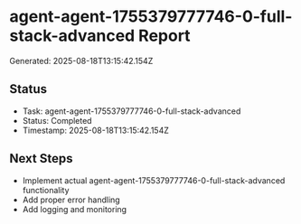 # agent-agent-1755379777746-0-full-stack-advanced Report

Generated: 2025-08-18T13:15:42.154Z

## Status
- Task: agent-agent-1755379777746-0-full-stack-advanced
- Status: Completed
- Timestamp: 2025-08-18T13:15:42.154Z

## Next Steps
- Implement actual agent-agent-1755379777746-0-full-stack-advanced functionality
- Add proper error handling
- Add logging and monitoring

